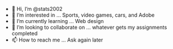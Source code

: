 - 👋 Hi, I’m @stats2002
- 👀 I’m interested in ... Sports, video games, cars, and Adobe
- 🌱 I’m currently learning ... Web design
- 💞️ I’m looking to collaborate on ... whatever gets my assignments completed
- 📫 How to reach me ... Ask again later

<!---
stats2002/stats2002 is a ✨ special ✨ repository because its `README.md` (this file) appears on your GitHub profile.
You can click the Preview link to take a look at your changes.
--->
